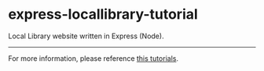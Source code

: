 # express-locallibrary-tutorial
Local Library website written in Express (Node).

----

For more information, please reference [this tutorials](https://developer.mozilla.org/en-US/docs/Learn/Server-side/Express_Nodejs).
